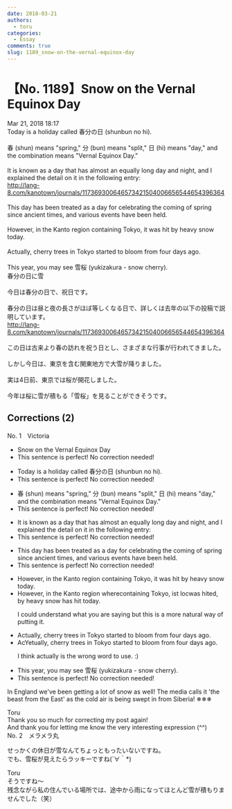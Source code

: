 ```yaml
---
date: 2018-03-21
authors:
  - toru
categories:
  - Essay
comments: true
slug: 1189_snow-on-the-vernal-equinox-day
---
```


# 【No. 1189】Snow on the Vernal Equinox Day
<div class="date">Mar 21, 2018 18:17</div>
<div id="post"><div id="body_show_ori">
Today is a holiday called 春分の日 (shunbun no hi).<br/><br/>春 (shun) means "spring," 分 (bun) means "split," 日 (hi) means "day," and the combination means "Vernal Equinox Day."<br/><br/>It is known as a day that has almost an equally long day and night, and I explained the detail on it in the following entry:<br/><a href="http://lang-8.com/kanotown/journals/117369300646573421504006656544654396364" target="_blank">http://lang-8.com/kanotown/journals/117369300646573421504006656544654396364</a><br/><br/>This day has been treated as a day for celebrating the coming of spring since ancient times, and various events have been held.<br/><br/>However, in the Kanto region containing Tokyo, it was hit by heavy snow today.<br/><br/>Actually, cherry trees in Tokyo started to bloom from four days ago.<br/><br/>This year, you may see 雪桜 (yukizakura - snow cherry).
</div></div>

<!-- more -->

<div id="post_ja"><div id="body_show_mo">
春分の日に雪<br/><br/>今日は春分の日で、祝日です。<br/><br/>春分の日は昼と夜の長さがほぼ等しくなる日で、詳しくは去年の以下の投稿で説明しています。<br/><a href="http://lang-8.com/kanotown/journals/117369300646573421504006656544654396364" target="_blank">http://lang-8.com/kanotown/journals/117369300646573421504006656544654396364</a><br/><br/>この日は古来より春の訪れを祝う日とし、さまざまな行事が行われてきました。<br/><br/>しかし今日は、東京を含む関東地方で大雪が降りました。<br/><br/>実は4日前、東京では桜が開花しました。<br/><br/>今年は桜に雪が積もる「雪桜」を見ることができそうです。
</div></div>

## Corrections (2)
<div id="block"><div class="first_name"> No. 1　<span class="just_name">Victoria</span></div><div id="block2">
<ul class="correction_field">
<li class="incorrect">Snow on the Vernal Equinox Day</li>
<li class="corrected perfect">This sentence is perfect! No correction needed!</li>
</ul>
<ul class="correction_field">
<li class="incorrect">Today is a holiday called 春分の日 (shunbun no hi).</li>
<li class="corrected perfect">This sentence is perfect! No correction needed!</li>
</ul>
<ul class="correction_field">
<li class="incorrect">春 (shun) means "spring," 分 (bun) means "split," 日 (hi) means "day," and the combination means "Vernal Equinox Day."</li>
<li class="corrected perfect">This sentence is perfect! No correction needed!</li>
</ul>
<ul class="correction_field">
<li class="incorrect">It is known as a day that has almost an equally long day and night, and I explained the detail on it in the following entry:</li>
<li class="corrected perfect">This sentence is perfect! No correction needed!</li>
</ul>
<ul class="correction_field">
<li class="incorrect">This day has been treated as a day for celebrating the coming of spring since ancient times, and various events have been held.</li>
<li class="corrected perfect">This sentence is perfect! No correction needed!</li>
</ul>
<ul class="correction_field">
<li class="incorrect">However, in the Kanto region containing Tokyo, it was hit by heavy snow today.</li>
<li class="corrected correct">
However, in the Kanto region <span class="f_red">where</span><span class="f_gray"><span class="sline">containing</span></span> Tokyo<span class="f_gray"><span class="sline">,</span></span> i<span class="f_red">s</span><span class="f_gray"><span class="sline">t</span></span> <span class="f_red">loc</span><span class="f_gray"><span class="sline">w</span></span>a<span class="f_gray"><span class="sline">s hi</span></span>t<span class="f_red">ed,</span> <span class="f_gray"><span class="sline">by </span></span>heavy snow <span class="f_red">has hi</span>t<span class="f_red"> t</span>oday.
<p class="correction_comment">I could understand what you are saying but this is a more natural way of putting it.</p>
</li>
</ul>
<ul class="correction_field">
<li class="incorrect">Actually, cherry trees in Tokyo started to bloom from four days ago.</li>
<li class="corrected correct">
<span class="f_gray"><span class="sline">Ac</span></span><span class="f_red">Ye</span>t<span class="f_gray"><span class="sline">ually</span></span>, cherry trees in Tokyo started to bloom from four days ago.
<p class="correction_comment">I think actually is the wrong word to use. :)</p>
</li>
</ul>
<ul class="correction_field">
<li class="incorrect">This year, you may see 雪桜 (yukizakura - snow cherry).</li>
<li class="corrected perfect">This sentence is perfect! No correction needed!</li>
</ul>
<p class="comment_small">
 In England we've been getting a lot of snow as well! The media calls it 'the beast from the East' as the cold air is being swept in from Siberia! ❄❄❄
</p>

</div><div class="name"><span class="just_name">Toru</span><br>
Thank you so much for correcting my post again!<br/>And thank you for letting me know the very interesting expression (^^)
</div>
</div>
<div id="block"><div class="first_name"> No. 2　<span class="just_name">メラメラ丸</span></div><div id="block2">
<p class="comment_small">
 せっかくの休日が雪なんてちょっともったいないですね。
 <br/>
 でも、雪桜が見えたらラッキーですね(´∀｀*)
</p>

</div><div class="name"><span class="just_name">Toru</span><br>
そうですね～<br/>残念ながら私の住んでいる場所では、途中から雨になってほとんど雪が積もりませんでした（笑）
</div>
</div>
